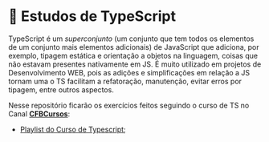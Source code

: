 # 🔵 Estudos de TypeScript

TypeScript é um *superconjunto* (um conjunto que tem todos os elementos de um conjunto mais elementos adicionais) de JavaScript que adiciona, por exemplo, tipagem estática e orientação a objetos na linguagem, coisas que não estavam presentes nativamente em JS. É muito utilizado em projetos de Desenvolvimento WEB, pois as adições e simplificações em relação a JS tornam uma o TS facilitam a refatoração, manutenção, evitar erros por tipagem, entre outros aspectos. 

Nesse repositório ficarão os exercícios feitos seguindo o curso de TS no Canal [**CFBCursos**](https://www.youtube.com/@cfbcursos):
- [Playlist do Curso de Typescript](https://www.youtube.com/playlist?list=PLx4x_zx8csUhtPMrkiGvFJVE5LX8Qat5s);



